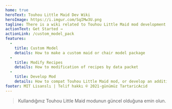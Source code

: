 ```yaml
---
home: true
heroText: Touhou Little Maid Dev Wiki
heroImage: https://i.imgur.com/SqIMw3U.png
tagline: There is a wiki related to Touhou Little Maid mod development
actionText: Get Started →
actionLink: /custom_model_pack
features:
  - 
    title: Custom Model
    details: How to make a custom maid or chair model package
  - 
    title: Modify Recipes
    details: How to modification of recipes by data packet
  - 
    title: Develop Mod
    details: How to compat Touhou Little Maid mod, or develop an addition
footer: MIT Lisanslı | Telif hakkı © 2021-günümüz TartaricAcid
---
```


> Kullandığınız Touhou Little Maid modunun güncel olduğuna emin olun.